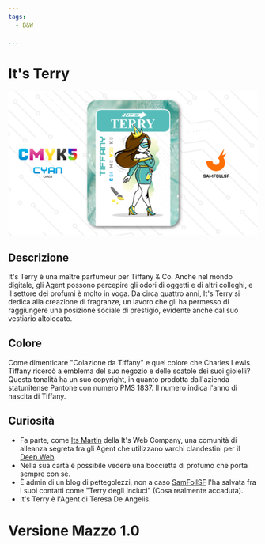 ```yaml
---
tags:
  - B&W

...
```


# It's Terry

![itsterry](../eg/C/itsterry.jpg)

## Descrizione

It's Terry è una maître parfumeur per Tiffany & Co. Anche nel mondo digitale, gli Agent possono percepire gli odori di oggetti e di altri colleghi, e il settore dei profumi è molto in voga. Da circa quattro anni, It's Terry si dedica alla creazione di fragranze, un lavoro che gli ha permesso di raggiungere una posizione sociale di prestigio, evidente anche dal suo vestiario altolocato.

## Colore

Come dimenticare "Colazione da Tiffany" e quel colore che Charles Lewis Tiffany ricercò a emblema del suo negozio e delle scatole dei suoi gioielli? Questa tonalità ha un suo copyright, in quanto prodotta dall'azienda statunitense Pantone con numero PMS 1837. Il numero indica l'anno di nascita di Tiffany.

## Curiosità

- Fa parte, come [Its Martin](../Giallo/martin.md) della It's Web Company, una comunità di alleanza segreta fra gli Agent che utilizzano varchi clandestini per il [Deep Web](../Remix/deep.md).
- Nella sua carta è possibile vedere una boccietta di profumo che porta sempre con sè.
- È admin di un blog di pettegolezzi, non a caso [SamFollSF](../Remix/samfollsf.md) l'ha salvata fra i suoi contatti come "Terry degli Inciuci" (Cosa realmente accaduta).
- It's Terry è l'Agent di Teresa De Angelis.

# Versione Mazzo 1.0